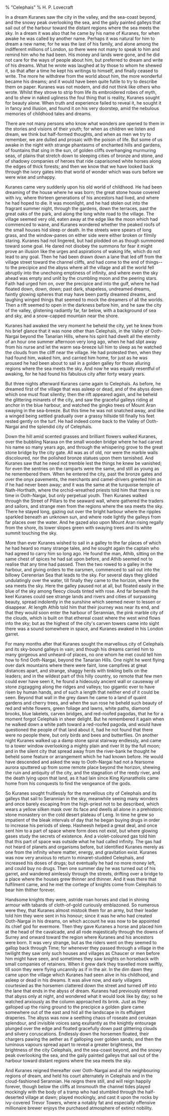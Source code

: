 % "Celephais" 
% H. P. Lovecraft

    

 

In a dream Kuranes saw the city in the valley, and the sea-coast beyond, and the snowy peak
overlooking the sea, and the gaily painted galleys that sail out of the harbour toward the distant
regions where the sea meets the sky. In a dream it was also that he came by his name of Kuranes,
for when awake he was called by another name. Perhaps it was natural for him to dream a new
name; for he was the last of his family, and alone among the indifferent millions of London,
so there were not many to speak to him and remind him who he had been. His money and lands were
gone, and he did not care for the ways of people about him, but preferred to dream and write
of his dreams. What he wrote was laughed at by those to whom he shewed it, so that after a time
he kept his writings to himself, and finally ceased to write. The more he withdrew from the
world about him, the more wonderful became his dreams; and it would have been quite futile to
try to describe them on paper. Kuranes was not modern, and did not think like others who wrote.
Whilst they strove to strip from life its embroidered robes of myth, and to shew in naked ugliness
the foul thing that is reality, Kuranes sought for beauty alone. When truth and experience failed
to reveal it, he sought it in fancy and illusion, and found it on his very doorstep, amid the
nebulous memories of childhood tales and dreams. 

 There are not many persons who know what wonders are opened to them in the
stories and visions of their youth; for when as children we listen and dream, we think but half-formed
thoughts, and when as men we try to remember, we are dulled and prosaic with the poison of life.
But some of us awake in the night with strange phantasms of enchanted hills and gardens, of
fountains that sing in the sun, of golden cliffs overhanging murmuring seas, of plains that
stretch down to sleeping cities of bronze and stone, and of shadowy companies of heroes that
ride caparisoned white horses along the edges of thick forests; and then we know that we have
looked back through the ivory gates into that world of wonder which was ours before we were
wise and unhappy. 

 Kuranes came very suddenly upon his old world of childhood. He had been dreaming
of the house where he was born; the great stone house covered with ivy, where thirteen generations
of his ancestors had lived, and where he had hoped to die. It was moonlight, and he had stolen
out into the fragrant summer night, through the gardens, down the terraces, past the great oaks
of the park, and along the long white road to the village. The village seemed very old, eaten
away at the edge like the moon which had commenced to wane, and Kuranes wondered whether the
peaked roofs of the small houses hid sleep or death. In the streets were spears of long grass,
and the window-panes on either side were either broken or filmily staring. Kuranes had not lingered,
but had plodded on as though summoned toward some goal. He dared not disobey the summons for
fear it might prove an illusion like the urges and aspirations of waking life, which do not
lead to any goal. Then he had been drawn down a lane that led off from the village street toward
the channel cliffs, and had come to the end of things--to the precipice and the abyss where
all the village and all the world fell abruptly into the unechoing emptiness of infinity, and
where even the sky ahead was empty and unlit by the crumbling moon and the peering stars. Faith
had urged him on, over the precipice and into the gulf, where he had floated down, down, down;
past dark, shapeless, undreamed dreams, faintly glowing spheres that may have been partly dreamed
dreams, and laughing winged things that seemed to mock the dreamers of all the worlds. Then
a rift seemed to open in the darkness before him, and he saw the city of the valley, glistening
radiantly far, far below, with a background of sea and sky, and a snow-capped mountain near
the shore. 

 Kuranes had awaked the very moment he beheld the city, yet he knew from his
brief glance that it was none other than Celepha&iuml;s, in the Valley of Ooth-Nargai beyond
the Tanarian Hills, where his spirit had dwelt all the eternity of an hour one summer afternoon
very long ago, when he had slipt away from his nurse and let the warm sea-breeze lull him to
sleep as he watched the clouds from the cliff near the village. He had protested then, when
they had found him, waked him, and carried him home, for just as he was aroused he had been
about to sail in a golden galley for those alluring regions where the sea meets the sky. And
now he was equally resentful of awaking, for he had found his fabulous city after forty weary
years. 

 But three nights afterward Kuranes came again to Celepha&iuml;s. As before,
he dreamed first of the village that was asleep or dead, and of the abyss down which one must
float silently; then the rift appeared again, and he beheld the glittering minarets of the city,
and saw the graceful galleys riding at anchor in the blue harbour, and watched the gingko trees
of Mount Aran swaying in the sea-breeze. But this time he was not snatched away, and like a
winged being settled gradually over a grassy hillside till finally his feet rested gently on
the turf. He had indeed come back to the Valley of Ooth-Nargai and the splendid city of Celepha&iuml;s. 

 Down the hill amid scented grasses and brilliant flowers walked Kuranes, over
the bubbling Naraxa on the small wooden bridge where he had carved his name so many years ago,
and through the whispering grove to the great stone bridge by the city gate. All was as of old,
nor were the marble walls discoloured, nor the polished bronze statues upon them tarnished.
And Kuranes saw that he need not tremble lest the things he knew be vanished; for even the sentries
on the ramparts were the same, and still as young as he remembered them. When he entered the
city, past the bronze gates and over the onyx pavements, the merchants and camel-drivers greeted
him as if he had never been away; and it was the same at the turquoise temple of Nath-Horthath,
where the orchid-wreathed priests told him that there is no time in Ooth-Nargai, but only perpetual
youth. Then Kuranes walked through the Street of Pillars to the seaward wall, where gathered
the traders and sailors, and strange men from the regions where the sea meets the sky. There
he stayed long, gazing out over the bright harbour where the ripples sparkled beneath an unknown
sun, and where rode lightly the galleys from far places over the water. And he gazed also upon
Mount Aran rising regally from the shore, its lower slopes green with swaying trees and its
white summit touching the sky. 

 More than ever Kuranes wished to sail in a galley to the far places of which
he had heard so many strange tales, and he sought again the captain who had agreed to carry
him so long ago. He found the man, Athib, sitting on the same chest of spices he had sat upon
before, and Athib seemed not to realise that any time had passed. Then the two rowed to a galley
in the harbour, and giving orders to the oarsmen, commenced to sail out into the billowy Cerenerian
Sea that leads to the sky. For several days they glided undulatingly over the water, till finally
they came to the horizon, where the sea meets the sky. Here the galley paused not at all, but
floated easily in the blue of the sky among fleecy clouds tinted with rose. And far beneath
the keel Kuranes could see strange lands and rivers and cities of surpassing beauty, spread
indolently in the sunshine which seemed never to lessen or disappear. At length Athib told him
that their journey was near its end, and that they would soon enter the harbour of Serannian,
the pink marble city of the clouds, which is built on that ethereal coast where the west wind
flows into the sky; but as the highest of the city's carven towers came into sight there
was a sound somewhere in space, and Kuranes awaked in his London garret. 

 For many months after that Kuranes sought the marvellous city of Celepha&iuml;s
and its sky-bound galleys in vain; and though his dreams carried him to many gorgeous and unheard-of
places, no one whom he met could tell him how to find Ooth-Nargai, beyond the Tanarian Hills.
One night he went flying over dark mountains where there were faint, lone campfires at great
distances apart, and strange, shaggy herds with tinkling bells on the leaders; and in the wildest
part of this hilly country, so remote that few men could ever have seen it, he found a hideously
ancient wall or causeway of stone zigzagging along the ridges and valleys; too gigantic ever
to have risen by human hands, and of such a length that neither end of it could be seen. Beyond
that wall in the grey dawn he came to a land of quaint gardens and cherry trees, and when the
sun rose he beheld such beauty of red and white flowers, green foliage and lawns, white paths,
diamond brooks, blue lakelets, carven bridges, and red-roofed pagodas, that he for a moment
forgot Celepha&iuml;s in sheer delight. But he remembered it again when he walked down a white
path toward a red-roofed pagoda, and would have questioned the people of that land about it,
had he not found that there were no people there, but only birds and bees and butterflies. On
another night Kuranes walked up a damp stone spiral stairway endlessly, and came to a tower
window overlooking a mighty plain and river lit by the full moon; and in the silent city that
spread away from the river-bank he thought he beheld some feature or arrangement which he had
known before. He would have descended and asked the way to Ooth-Nargai had not a fearsome aurora
sputtered up from some remote place beyond the horizon, shewing the ruin and antiquity of the
city, and the stagnation of the reedy river, and the death lying upon that land, as it had lain
since King Kynaratholis came home from his conquests to find the vengeance of the gods. 

 So Kuranes sought fruitlessly for the marvellous city of Celepha&iuml;s and
its galleys that sail to Serannian in the sky, meanwhile seeing many wonders and once barely
escaping from the high-priest not to be described, which wears a yellow silken mask over its
face and dwells all alone in a prehistoric stone monastery on the cold desert plateau of Leng.
In time he grew so impatient of the bleak intervals of day that he began buying drugs in order
to increase his periods of sleep. Hasheesh helped a great deal, and once sent him to a part
of space where form does not exist, but where glowing gases study the secrets of existence.
And a violet-coloured gas told him that this part of space was outside what he had called infinity.
The gas had not heard of planets and organisms before, but identified Kuranes merely as one
from the infinity where matter, energy, and gravitation exist. Kuranes was now very anxious
to return to minaret-studded Celepha&iuml;s, and increased his doses of drugs; but eventually
he had no more money left, and could buy no drugs. Then one summer day he was turned out of
his garret, and wandered aimlessly through the streets, drifting over a bridge to a place where
the houses grew thinner and thinner. And it was there that fulfilment came, and he met the cortege
of knights come from Celepha&iuml;s to bear him thither forever. 

 Handsome knights they were, astride roan horses and clad in shining armour
with tabards of cloth-of-gold curiously emblazoned. So numerous were they, that Kuranes almost
mistook them for an army, but their leader told him they were sent in his honour; since it was
he who had created Ooth-Nargai in his dreams, on which account he was now to be appointed its
chief god for evermore. Then they gave Kuranes a horse and placed him at the head of the cavalcade,
and all rode majestically through the downs of Surrey and onward toward the region where Kuranes
and his ancestors were born. It was very strange, but as the riders went on they seemed to gallop
back through Time; for whenever they passed through a village in the twilight they saw only
such houses and villages as Chaucer or men before him might have seen, and sometimes they saw
knights on horseback with small companies of retainers. When it grew dark they travelled more
swiftly, till soon they were flying uncannily as if in the air. In the dim dawn they came upon
the village which Kuranes had seen alive in his childhood, and asleep or dead in his dreams.
It was alive now, and early villagers courtesied as the horsemen clattered down the street and
turned off into the lane that ends in the abyss of dream. Kuranes had previously entered that
abyss only at night, and wondered what it would look like by day; so he watched anxiously as
the column approached its brink. Just as they galloped up the rising ground to the precipice
a golden glare came somewhere out of the east and hid all the landscape in its effulgent draperies.
The abyss was now a seething chaos of roseate and cerulean splendour, and invisible voices sang
exultantly as the knightly entourage plunged over the edge and floated gracefully down past
glittering clouds and silvery coruscations. Endlessly down the horsemen floated, their chargers
pawing the aether as if galloping over golden sands; and then the luminous vapours spread apart
to reveal a greater brightness, the brightness of the city Celepha&iuml;s, and the sea-coast
beyond, and the snowy peak overlooking the sea, and the gaily painted galleys that sail out
of the harbour toward distant regions where the sea meets the sky. 

 And Kuranes reigned thereafter over Ooth-Nargai and all the neighbouring regions
of dream, and held his court alternately in Celepha&iuml;s and in the cloud-fashioned Serannian.
He reigns there still, and will reign happily forever, though below the cliffs at Innsmouth
the channel tides played mockingly with the body of a tramp who had stumbled through the half-deserted
village at dawn; played mockingly, and cast it upon the rocks by ivy-covered Trevor Towers,
where a notably fat and especially offensive millionaire brewer enjoys the purchased atmosphere
of extinct nobility. 
